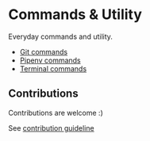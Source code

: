 # Commands & Utility

Everyday commands and utility.

- [Git commands](commands/git.md)
- [Pipenv commands](commands/pipenv.md)
- [Terminal commands](commands/terminal.md)
  


## Contributions

Contributions are welcome :)

See [contribution guideline](CONTRIBUTING.md)
